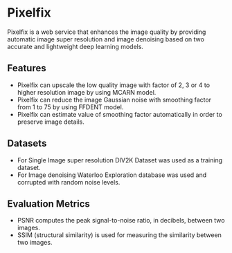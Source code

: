 # Pixelfix

Pixelfix is a web service that enhances the image quality by providing automatic image super resolution and image denoising based on two accurate and lightweight deep learning models.

## Features 

* Pixelfix can upscale the low quality image with factor of 2, 3 or 4 to higher resolution image by using MCARN model.
* Pixelfix can reduce the image Gaussian noise with smoothing factor from 1 to 75 by using FFDENT model.
* Pixelfix can estimate value of smoothing factor automatically in order to preserve image details.


## Datasets

* For Single Image super resolution DIV2K Dataset was used as a training dataset.
* For Image denoising Waterloo Exploration database was used and corrupted with random noise levels.

## Evaluation Metrics

* PSNR computes the peak signal-to-noise ratio, in decibels, between two images.
* SSIM (structural similarity) is used for measuring the similarity between two images.







